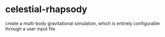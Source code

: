 # celestial-rhapsody
create a multi-body gravitational simulation, which is entirely configurable through a user input file
